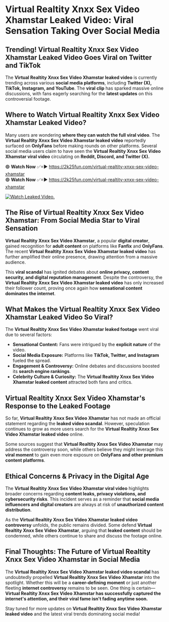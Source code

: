 # Virtual Realtity Xnxx Sex Video Xhamstar Leaked Video: Viral Sensation Taking Over Social Media

## **Trending! Virtual Realtity Xnxx Sex Video Xhamstar Leaked Video Goes Viral on Twitter and TikTok**
The **Virtual Realtity Xnxx Sex Video Xhamstar leaked video** is currently trending across various **social media platforms**, including **Twitter (X), TikTok, Instagram, and YouTube**. The **viral clip** has sparked massive online discussions, with fans eagerly searching for the **latest updates** on this controversial footage.

## **Where to Watch Virtual Realtity Xnxx Sex Video Xhamstar Leaked Video?**
Many users are wondering **where they can watch the full viral video**. The **Virtual Realtity Xnxx Sex Video Xhamstar leaked video** reportedly surfaced on **OnlyFans** before making rounds on other platforms. Several social media users claim to have seen the **Virtual Realtity Xnxx Sex Video Xhamstar viral video** circulating on **Reddit, Discord, and Twitter (X).**

🟢 **Watch Now** ✅=► https://2k25fun.com/virtual-realtity-xnxx-sex-video-xhamstar  
🟢 **Watch Now** ✅=► https://2k25fun.com/virtual-realtity-xnxx-sex-video-xhamstar  

[![Watch Leaked Video.](https://miro.medium.com/v2/resize:fit:828/format:webp/1*cilzJN44JGOrTw9NJCrNHA.gif "Watch Leaked Video")](https://2k25fun.com/virtual-realtity-xnxx-sex-video-xhamstar)

## **The Rise of Virtual Realtity Xnxx Sex Video Xhamstar: From Social Media Star to Viral Sensation**
**Virtual Realtity Xnxx Sex Video Xhamstar**, a popular **digital creator**, gained recognition for **adult content** on platforms like **Fanfix** and **OnlyFans**. The recent **Virtual Realtity Xnxx Sex Video Xhamstar leaked video** has further amplified their online presence, drawing attention from a massive audience.

This **viral scandal** has ignited debates about **online privacy, content security, and digital reputation management**. Despite the controversy, the **Virtual Realtity Xnxx Sex Video Xhamstar leaked video** has only increased their follower count, proving once again how **sensational content dominates the internet**.

## **What Makes the Virtual Realtity Xnxx Sex Video Xhamstar Leaked Video So Viral?**
The **Virtual Realtity Xnxx Sex Video Xhamstar leaked footage** went viral due to several factors:
- **Sensational Content:** Fans were intrigued by the **explicit nature** of the video.
- **Social Media Exposure:** Platforms like **TikTok, Twitter, and Instagram** fueled the spread.
- **Engagement & Controversy:** Online debates and discussions boosted its **search engine rankings**.
- **Celebrity Culture & Curiosity:** The **Virtual Realtity Xnxx Sex Video Xhamstar leaked content** attracted both fans and critics.

## **Virtual Realtity Xnxx Sex Video Xhamstar's Response to the Leaked Footage**
So far, **Virtual Realtity Xnxx Sex Video Xhamstar** has not made an official statement regarding the **leaked video scandal**. However, speculation continues to grow as more users search for the **Virtual Realtity Xnxx Sex Video Xhamstar leaked video** online.

Some sources suggest that **Virtual Realtity Xnxx Sex Video Xhamstar** may address the controversy soon, while others believe they might leverage this **viral moment** to gain even more exposure on **OnlyFans and other premium content platforms**.

## **Ethical Concerns & Privacy in the Digital Age**
The **Virtual Realtity Xnxx Sex Video Xhamstar viral video** highlights broader concerns regarding **content leaks, privacy violations, and cybersecurity risks**. This incident serves as a reminder that **social media influencers and digital creators** are always at risk of **unauthorized content distribution**.

As the **Virtual Realtity Xnxx Sex Video Xhamstar leaked video controversy** unfolds, the public remains divided. Some defend **Virtual Realtity Xnxx Sex Video Xhamstar**, arguing that **leaked content** should be condemned, while others continue to share and discuss the footage online.

## **Final Thoughts: The Future of Virtual Realtity Xnxx Sex Video Xhamstar in Social Media**
The **Virtual Realtity Xnxx Sex Video Xhamstar leaked video scandal** has undoubtedly propelled **Virtual Realtity Xnxx Sex Video Xhamstar** into the spotlight. Whether this will be a **career-defining moment** or just another fleeting **internet controversy** remains to be seen. One thing is certain—**Virtual Realtity Xnxx Sex Video Xhamstar has successfully captured the internet's attention, and their viral fame isn't fading anytime soon.**

Stay tuned for more updates on **Virtual Realtity Xnxx Sex Video Xhamstar leaked video** and the latest viral trends dominating social media!